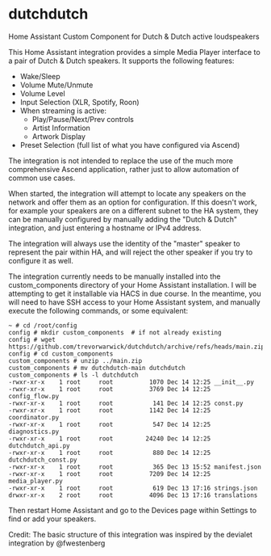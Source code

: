# dutchdutch
Home Assistant Custom Component for Dutch &amp; Dutch active loudspeakers

This Home Assistant integration provides a simple Media Player interface
to a pair of Dutch &amp; Dutch speakers. It supports the following features:

- Wake/Sleep
- Volume Mute/Unmute
- Volume Level
- Input Selection (XLR, Spotify, Roon)
- When streaming is active:
  - Play/Pause/Next/Prev controls
  - Artist Information
  - Artwork Display
- Preset Selection (full list of what you have configured via Ascend)

The integration is not intended to replace the use of the much more comprehensive Ascend 
application, rather just to allow automation of common use cases. 

When started, the integration will attempt to locate any speakers on the network and offer
them as an option for configuration. If this doesn't work, for example your speakers are on
a different subnet to the HA system, they can be manually configured by manually adding
the "Dutch &amp; Dutch" integration, and just entering a hostname or IPv4 address.

The integration will always use the identity of the "master" speaker to represent the pair 
within HA, and will reject the other speaker if you try to configure it as well.

The integration currently needs to be manually installed into the custom_components directory of your 
Home Assistant installation.  I will be attempting to get it installable via HACS in due course. In 
the meantime, you will need to have SSH access to your Home Assistant system, and manually execute 
the following commands, or some equivalent:

```
~ # cd /root/config
config # mkdir custom_components  # if not already existing
config # wget https://github.com/trevorwarwick/dutchdutch/archive/refs/heads/main.zip
config # cd custom_components
custom_components # unzip ../main.zip
custom_components # mv dutchdutch-main dutchdutch
custom_components # ls -l dutchdutch
-rwxr-xr-x    1 root     root          1070 Dec 14 12:25 __init__.py
-rwxr-xr-x    1 root     root          3769 Dec 14 12:25 config_flow.py
-rwxr-xr-x    1 root     root           141 Dec 14 12:25 const.py
-rwxr-xr-x    1 root     root          1142 Dec 14 12:25 coordinator.py
-rwxr-xr-x    1 root     root           547 Dec 14 12:25 diagnostics.py
-rwxr-xr-x    1 root     root         24240 Dec 14 12:25 dutchdutch_api.py
-rwxr-xr-x    1 root     root           880 Dec 14 12:25 dutchdutch_const.py
-rwxr-xr-x    1 root     root           365 Dec 13 15:52 manifest.json
-rwxr-xr-x    1 root     root          7209 Dec 14 12:25 media_player.py
-rwxr-xr-x    1 root     root           619 Dec 13 17:16 strings.json
drwxr-xr-x    2 root     root          4096 Dec 13 17:16 translations
```

Then restart Home Assistant and go to the Devices page within Settings to find
or add your speakers.

Credit: The basic structure of this integration was inspired by the devialet integration
by @fwestenberg
